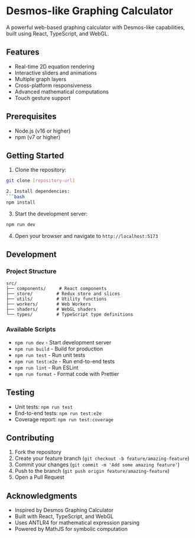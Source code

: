 # Desmos-like Graphing Calculator

A powerful web-based graphing calculator with Desmos-like capabilities, built using React, TypeScript, and WebGL.

## Features

- Real-time 2D equation rendering
- Interactive sliders and animations
- Multiple graph layers
- Cross-platform responsiveness
- Advanced mathematical computations
- Touch gesture support

## Prerequisites

- Node.js (v16 or higher)
- npm (v7 or higher)

## Getting Started

1. Clone the repository:
```bash
git clone [repository-url]

2. Install dependencies:
```bash
npm install
```

3. Start the development server:
```bash
npm run dev
```

4. Open your browser and navigate to `http://localhost:5173`

## Development

### Project Structure

```
src/
├── components/     # React components
├── store/         # Redux store and slices
├── utils/         # Utility functions
├── workers/       # Web Workers
├── shaders/       # WebGL shaders
└── types/         # TypeScript type definitions
```

### Available Scripts

- `npm run dev` - Start development server
- `npm run build` - Build for production
- `npm run test` - Run unit tests
- `npm run test:e2e` - Run end-to-end tests
- `npm run lint` - Run ESLint
- `npm run format` - Format code with Prettier

## Testing

- Unit tests: `npm run test`
- End-to-end tests: `npm run test:e2e`
- Coverage report: `npm run test:coverage`

## Contributing

1. Fork the repository
2. Create your feature branch (`git checkout -b feature/amazing-feature`)
3. Commit your changes (`git commit -m 'Add some amazing feature'`)
4. Push to the branch (`git push origin feature/amazing-feature`)
5. Open a Pull Request

## Acknowledgments

- Inspired by Desmos Graphing Calculator
- Built with React, TypeScript, and WebGL
- Uses ANTLR4 for mathematical expression parsing
- Powered by MathJS for symbolic computation
